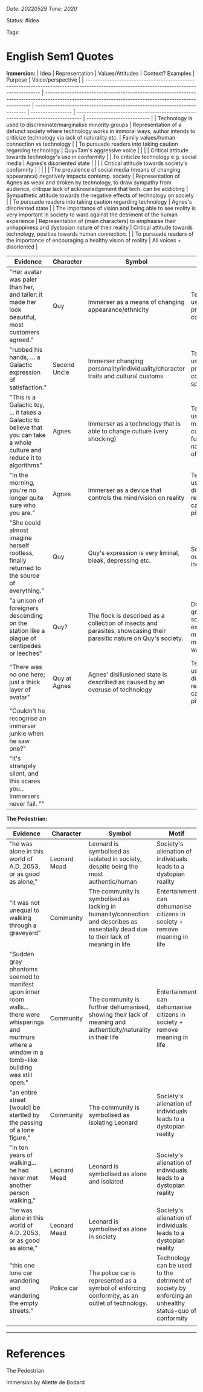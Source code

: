 *Date: 20220529 Time: 2020*

Status: #idea 

Tags:

# English Sem1 Quotes

**Immersion:**
| Idea                                                                                                                                      | Representation                                                                                                                                         | Values/Attitudes                                                           | Context? Examples | Purpose                                                                          | Voice/perspective          |
| ----------------------------------------------------------------------------------------------------------------------------------------- | ------------------------------------------------------------------------------------------------------------------------------------------------------ | -------------------------------------------------------------------------- | ----------------- | -------------------------------------------------------------------------------- | -------------------------- |
| Technology is used to discriminate/marginalise minority groups                                                                            | Representation of a defunct society where technology works in immoral ways, author intends to criticize technology via lack of naturality etc.         | Family values/human connection vs technology                               |                   | To pursuade readers into taking caution regarding technology                     | Quy+Tam's aggressive voice |
|                                                                                                                                           |                                                                                                                                                        | Critical attitude towards technology's use in conformity                   |                   | To criticize technology e.g. social media                                        | Agnes's disoriented state  |
|                                                                                                                                           |                                                                                                                                                        | Critical attitude towards society's conformity                             |                   |                                                                                  |                            |
| The prevalence of social media (means of changing appearance) negatively impacts contemp. society                                         | Representation of Agnes as weak and broken by technology, to draw sympathy from audience, critique lack of acknowledgement that tech. can be addicting | Sympathetic attitude towards the negative effects of technology on society |                   | To pursuade readers into taking caution regarding technology                     | Agnes's disoriented state  |
| The importance of vision and being able to see reality is very important in society to ward against the detriment of the human experience | Representation of (main characters) to emphasise their unhappiness and dystopian nature of their reality                                               | Critical attitude towards technology, positive towards human connection.   |                   | To pursuade readers of the importance of encouraging a healthy vision of reality | All voices + disoriented   |

| Evidence                                                                                                                   | Character    | Symbol                                                                                                               | Motif                                                                                 | Genre           |
| -------------------------------------------------------------------------------------------------------------------------- | ------------ | -------------------------------------------------------------------------------------------------------------------- | ------------------------------------------------------------------------------------- | --------------- |
| "Her avatar was paler than her, and taller: it made her look beautiful, most customers agreed."                            | Quy          | Immerser as a means of changing appearance/ethnicity                                                                 | Technology is used to promote conformity                                              | Science-fiction |
| "rubbed his hands, … a Galactic expression of satisfaction."                                                               | Second Uncle | Immerser changing personality/individuality/character traits and cultural customs                                    | Technology is used to promote conformity in speech                                    | Science-fiction |
| "This is a Galactic toy, ... it takes a Galactic to believe that you can take a whole culture and reduce it to algorithms" | Agnes        | Immerser as a technology that is able to change culture (very shocking)                                              | Technology is used to manipulate culture, a fundamental natural aspect of humanity    | Science-fiction |
| "In the morning, you're no longer quite sure who you are."                                                                 | Agnes        | Immerser as a device that controls the mind/vision on reality                                                        | Technology is used to heavily distort reality/meaning, causing a pitiful, sickly life | Science-fiction |
| "She could almost imagine herself rootless, finally returned to the source of everything."                                 | Quy          | Quy's expression is very liminal, bleak, depressing etc.                                                             | Society outcasts individuals                                                          | Science-fiction |
| "a unison of foreigners descending on the station like a plague of centipedes or leeches"                                  | Quy?         | The flock is described as a collection of insects and parasites, showcasing their parasitic nature on Quy's society. | Dominant groups in society tend to exploit minorities in materialistic ways           | Science-fiction |
| "There was no one here; just a thick layer of avatar"                                                                      | Quy at Agnes | Agnes' disillusioned state is described as caused by an overuse of technology                                        | Technology is used to heavily distort reality/meaning, causing a pitiful, sickly life | Science-fiction |
| "Couldn't he recognise an immerser junkie when he saw one?"                                                                |              |                                                                                                                      |                                                                                       |                 |
| "it's strangely silent, and this scares you... Immersers never fail.     ""                                                                                                                      |              |                                                                                                                      |                                                                                       |                 |

**The Pedestrian:**

| Evidence                                                                                                                                                     | Character    | Symbol                                                                                                                               | Motif                                                                                                 | Genre           |
| ------------------------------------------------------------------------------------------------------------------------------------------------------------ | ------------ | ------------------------------------------------------------------------------------------------------------------------------------ | ----------------------------------------------------------------------------------------------------- | --------------- |
| "he was alone in this world of A.D. 2053, or as good as alone,"                                                                                              | Leonard Mead | Leonard is symbolised as isolated in society, despite being the most authentic/human                                                 | Society's alienation of individuals leads to a dystopian reality                                      | Science-fiction |
| "it was not unequal to walking through a graveyard"                                                                                                          | Community    | The community is symbolised as lacking in humanity/connection and describes as essentially dead due to their lack of meaning in life | Entertainment can dehumanise citizens in society + remove meaning in life                             | Science-fiction |
| "Sudden gray phantoms seemed to manifest upon inner room walls... there were whisperings and murmurs where a window in a tomb-like building was still open." | Community    | The community is further dehumanised, showing their lack of meaning and authenticity/naturality in their life                        | Entertainment can dehumanise citizens in society + remove meaning in life                             | Science-fiction |
| "an entire street [would] be startled by the passing of a lone figure,"                                                                                      | Community    | The community is symbolised as isolating Leonard                                                                                     | Society's alienation of individuals leads to a dystopian reality                                      | Science-fiction |
| "In ten years of walking... he had never met another person walking,"                                                                                        | Leonard Mead | Leonard is symbolised as alone and isolated                                                                                          | Society's alienation of individuals leads to a dystopian reality                                      | Science-fiction |
| "he was alone in this world of A.D. 2053, or as good as alone,"                                                                                              | Leonard Mead | Leonard is symbolised as alone in society                                                                                            | Society's alienation of individuals leads to a dystopian reality                                      | Science-fiction |
| "this one lone car wandering and wandering the empty streets."                                                                                               | Police car   | The police car is represented as a symbol of enforcing conformity, as an outlet of technology.                                       | Technology can be used to the detriment of society by enforcing an unhealthy status-quo of conformity | Science-fiction |
|                                                                                                                                                              |              |                                                                                                                                      |                                                                                                       |                 |



---

# References

The Pedestrian

Immersion by Aliette de Bodard